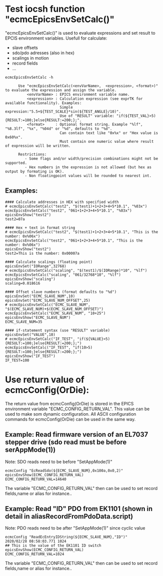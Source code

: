 # Test iocsh function "ecmcEpicsEnvSetCalc()"
 "ecmcEpicsEnvSetCalc()" is used to evaluate expressions and set result to EPCIS environment variables. Usefull for calculate:
  * slave offsets
  * sdo/pdo adresses (also in hex)
  * scalings in motion
  * record fields
  * ...
  
``` 
ecmcEpicsEnvSetCalc -h

      Use "ecmcEpicsEnvSetCalc(<envVarName>,  <expression>, <format>)" to evaluate the expression and assign the variable.
          <envVarName> : EPICS environment variable name.
          <expression> : Calculation expression (see exprTK for available functionality). Examples:
                         Simple expression:"5.5+${TEST_SCALE}*sin(${TEST_ANGLE}/10)".
                         Use of "RESULT" variable: "if(${TEST_VAL}>5){RESULT:=100;}else{RESULT:=200;};".
          <format>     : Optional format string. Example "%lf", "%8.3lf", "%x", "%04d" or "%d", defaults to "%d".
                         Can contain text like "0x%x" or "Hex value is 0x60%x".
                         Must contain one numeric value where result of expression will be written.

      Restrictions:
         - Some flags and/or width/precision combinations might not be supported.
         - Hex numbers in the expression is not allowed (but hex as output by formating is OK).
         - Non floatingpoint values will be rounded to nearest int.

```
## Examples:
```
#### Calculate addresses in HEX with specified width
# ecmcEpicsEnvSetCalc("test2", "$(test1)+1+2+3+4+5*10.1", "%03x")
ecmcEpicsEnvSetCalc("test2", "061+1+2+3+4+5*10.1", "%03x")
epicsEnvShow("test2")
test2=07a

#### Hex + text in format string
# ecmcEpicsEnvSetCalc("test2", "$(test1)+1+2+3+4+5*10.1", "This is the number: 0x%06x")
ecmcEpicsEnvSetCalc("test2", "061+1+2+3+4+5*10.1", "This is the number: 0x%06x")
epicsEnvShow("test2")
test2=This is the number: 0x00007a

#### Calculate scalings (floating point)
epicsEnvSet("IORange",32768)
# ecmcEpicsEnvSetCalc("scaling", "$(test1)/$(IORange)*10", "%lf")
ecmcEpicsEnvSetCalc("scaling", "061/32768*10", "%lf")
epicsEnvShow("scaling")
scaling=0.018616

#### Offset slave numbers (format defaults to "%d")
epicsEnvSet("ECMC_SLAVE_NUM",10)
epicsEnvSet("ECMC_SLAVE_NUM_OFFSET",25)
# ecmcEpicsEnvSetCalc("ECMC_SLAVE_NUM", "$(ECMC_SLAVE_NUM)+$(ECMC_SLAVE_NUM_OFFSET)")
ecmcEpicsEnvSetCalc("ECMC_SLAVE_NUM", "10+25")
epicsEnvShow("ECMC_SLAVE_NUM")
ECMC_SLAVE_NUM=35

#### if-statement syntax (use "RESULT" variable)
epicsEnvSet("VALUE",10)
# ecmcEpicsEnvSetCalc("IF_TEST", "if(${VALUE}>5){RESULT:=100;}else{RESULT:=200;};")
ecmcEpicsEnvSetCalc("IF_TEST", "if(10>5){RESULT:=100;}else{RESULT:=200;};")
epicsEnvShow("IF_TEST")
IF_TEST=100

```

# Use return value of ecmcConfig(OrDie):

The return value from ecmcConfig(OrDie) is stored in the EPICS environment variable
"ECMC_CONFIG_RETURN_VAL". This value can be used to make som dynamic configuration.
All ASCII configuration commands for ecmcConfig(OrDie) can be used in the same way.

## Example: Read firmware version of an EL7037 stepper drive (sdo read must be before serAppMode(1))
Note: SDO reads need to be before "SetAppMode(1)"
```
ecmcConfig "EcReadSdo(${ECMC_SLAVE_NUM},0x100a,0x0,2)"
epicsEnvShow(ECMC_CONFIG_RETURN_VAL)
ECMC_CONFIG_RETURN_VAL=14640

```
The variable "ECMC_CONFIG_RETURN_VAL" then can be used to set record fields,name or alias for instance.. 

## Example: Read "ID" PDO from EK1101 (shown in detail in aliasRecordFromPdoData.script)
Note: PDO reads need to be after "SetAppMode(1)" since cyclic value
```
ecmcConfig "ReadEcEntryIDString(${ECMC_SLAVE_NUM},"ID")"
2020/02/28 08:58:03.771 1024
## This is the value of the EK1101 ID switch
epicsEnvShow(ECMC_CONFIG_RETURN_VAL)
ECMC_CONFIG_RETURN_VAL=1024

```
The variable "ECMC_CONFIG_RETURN_VAL" then can be used to set record fields,name or alias for instance.. 
